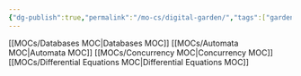 ```yaml
---
{"dg-publish":true,"permalink":"/mo-cs/digital-garden/","tags":["gardenEntry"]}
---
```



[[MOCs/Databases MOC\|Databases MOC]]
[[MOCs/Automata MOC\|Automata MOC]]
[[MOCs/Concurrency MOC\|Concurrency MOC]]
[[MOCs/Differential Equations MOC\|Differential Equations MOC]]